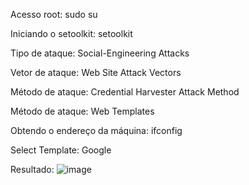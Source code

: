 
Acesso root: sudo su

Iniciando o setoolkit: setoolkit

Tipo de ataque: Social-Engineering Attacks

Vetor de ataque: Web Site Attack Vectors

Método de ataque: Credential Harvester Attack Method

Método de ataque: Web Templates

Obtendo o endereço da máquina: ifconfig

Select Template: Google

Resultado:
![image](https://github.com/Shadownt43/desafio-phishing/assets/142275932/36d4102b-ff5c-4a03-89c6-a9231276de0d)

